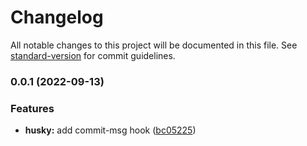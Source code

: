 # Changelog

All notable changes to this project will be documented in this file. See [standard-version](https://github.com/conventional-changelog/standard-version) for commit guidelines.

### 0.0.1 (2022-09-13)

### Features

- **husky:** add commit-msg hook ([bc05225](https://github.com/seookun/test-conventional-commits/commit/bc0522507f28680c22d6e528067fe66de508cd5e))
